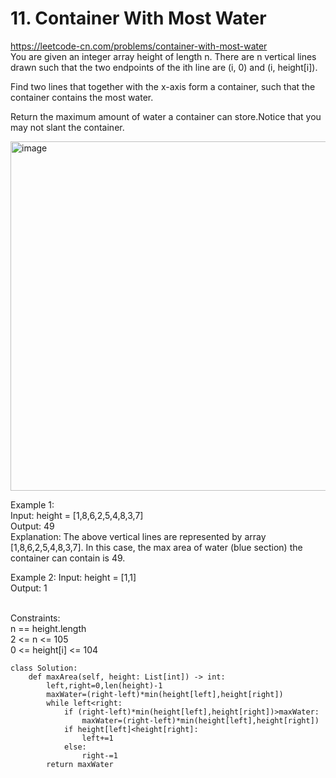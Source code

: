 # 11. Container With Most Water
https://leetcode-cn.com/problems/container-with-most-water  
You are given an integer array height of length n. There are n vertical lines drawn such that the two endpoints of the ith line are (i, 0) and (i, height[i]).

Find two lines that together with the x-axis form a container, such that the container contains the most water.

Return the maximum amount of water a container can store.Notice that you may not slant the container.  

<img width="559" alt="image" src="https://user-images.githubusercontent.com/60777462/152729683-ab2dd9b9-23ef-4bd3-8c95-2b278d0d762c.png">

Example 1:  
Input: height = [1,8,6,2,5,4,8,3,7]  
Output: 49  
Explanation: The above vertical lines are represented by array [1,8,6,2,5,4,8,3,7]. In this case, the max area of water (blue section) the container can contain is 49.  

Example 2:
Input: height = [1,1]  
Output: 1  
 

Constraints:  
n == height.length  
2 <= n <= 105  
0 <= height[i] <= 104  

``` python3
class Solution:
    def maxArea(self, height: List[int]) -> int:
        left,right=0,len(height)-1
        maxWater=(right-left)*min(height[left],height[right])
        while left<right:
            if (right-left)*min(height[left],height[right])>maxWater:
                maxWater=(right-left)*min(height[left],height[right])
            if height[left]<height[right]:
                left+=1
            else:
                right-=1
        return maxWater
```
